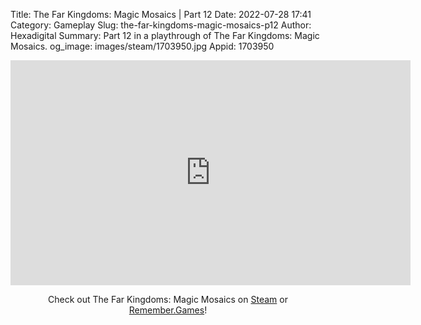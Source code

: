 Title: The Far Kingdoms: Magic Mosaics | Part 12
Date: 2022-07-28 17:41
Category: Gameplay
Slug: the-far-kingdoms-magic-mosaics-p12
Author: Hexadigital
Summary: Part 12 in a playthrough of The Far Kingdoms: Magic Mosaics.
og_image: images/steam/1703950.jpg
Appid: 1703950

<center><iframe src="https://www.youtube.com/embed/-3SkDSg6OnU?feature=oembed" allow="accelerometer; autoplay; encrypted-media; gyroscope; picture-in-picture" width="640" height="360" frameborder="0"></iframe>

Check out The Far Kingdoms: Magic Mosaics on [Steam](https://store.steampowered.com/app/1703950/?curator_clanid=34633900) or [Remember.Games](https://remember.games/game/1211/)!</center>


